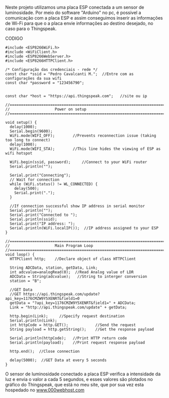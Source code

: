 Neste projeto utilizamos uma placa ESP conectada a um sensor de luminosidade. 
Por meio do software "Arduino" no pc, é possivel a comunicação com a placa ESP e assim conseguimos inserir as informações de Wi-Fi
para que o a placa envie informações ao destino desejado, no caso para o Thingspeak.


CODIGO
```
#include <ESP8266WiFi.h>
#include <WiFiClient.h> 
#include <ESP8266WebServer.h>
#include <ESP8266HTTPClient.h>
 
/* Configuração das credenciais - rede */
const char *ssid = "Pedro Cavalcanti M.";  //Entre com as configurações da sua wifi
const char *password = "123456790";
 

const char *host = "https://api.thingspeak.com";   //site ou ip
 
//=======================================================================
//                    Power on setup
//=======================================================================
 
void setup() {
  delay(1000);
  Serial.begin(9600);
  WiFi.mode(WIFI_OFF);        //Prevents reconnection issue (taking too long to connect)
  delay(1000);
  WiFi.mode(WIFI_STA);        //This line hides the viewing of ESP as wifi hotspot
  
  WiFi.begin(ssid, password);     //Connect to your WiFi router
  Serial.println("");
 
  Serial.print("Connecting");
  // Wait for connection
  while (WiFi.status() != WL_CONNECTED) {
    delay(500);
    Serial.print(".");
  }
 
  //If connection successful show IP address in serial monitor
  Serial.println("");
  Serial.print("Connected to ");
  Serial.println(ssid);
  Serial.print("IP address: ");
  Serial.println(WiFi.localIP());  //IP address assigned to your ESP
}
 
//=======================================================================
//                    Main Program Loop
//=======================================================================
void loop() {
  HTTPClient http;    //Declare object of class HTTPClient
 
  String ADCData, station, getData, Link;
  int adcvalue=analogRead(0);  //Read Analog value of LDR
  ADCData = String(adcvalue);   //String to interger conversion
  station = "B";
 
  //GET Data
  //GET https://api.thingspeak.com/update?api_key=1176CMZW9Y5XENRT&field1=0
  getData = "?api_key=1176CMZW9Y5XENRT&field1=" + ADCData; 
  Link = "http://api.thingspeak.com/update" + getData;
  
  http.begin(Link);     //Specify request destination
  Serial.println(Link); 
  int httpCode = http.GET();            //Send the request
  String payload = http.getString();    //Get the response payload
 
  Serial.println(httpCode);   //Print HTTP return code
  Serial.println(payload);    //Print request response payload
 
  http.end();  //Close connection
  
  delay(5000);  //GET Data at every 5 seconds
}
```




O sensor de luminosidade conectado a placa ESP verifica a intensidade da luz e envia o valor a cada 5 segundos, e
esses valores são plotados no gráfico do Thingspeak, que está no meu site, que por sua vez esta hospedado no www.000webhost.com
